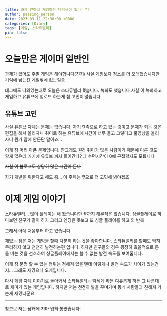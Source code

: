 ```yaml
---
title: 과제 안하고 게임하는 대학생이 있다!!?!
author: passing_person
date: 2023-03-11 22:38:00 +0800
categories: [Diary]
tags: [게임, 스타듀밸리]
pin: false
---
```

# 오늘만은 게이머 일반인

과제가 있어도 주말 게임은 해야합니다(진지)
사실 게임보다 청소를 더 오래했습니다만 기억에 남는건 게임밖에 없는걸요

태그에도 나와있는대로 오늘은 스타듀밸리 했습니다. 녹화도 했습니다
사실 이 녹화하고 게임하고 유튜브에 업로드 하는게 참 고민이 많습니다

## 유튜브 고민

사실 유튜브 자체는 문제는 없습니다. 자기 만족으로 하고 있는 것이고
문제가 되는 것은 편집을 해서 올리자니 취미로 하는 유튜브에 시간이 너무 들고 그렇다고 풀영상을 올리자니 뭔가 맘에 안든단 말이죠...

이게 참 머리 아픈 문제입니다.
안그래도 원래 취미가 많은 사람이기 때문에 다른 것도 할게 많은데 거기에 유튜브 까지 들어간다?
제 수면시간이 0에 근접할지도 모릅니다

~~사실 이 블로그도 상당히 많은 시간이 든다~~

자기 개발을 위한다고 해도 흠...
이 주제는 앞으로 더 고민해 봐야겠죠

# 이제 게임 이야기

스타듀밸리... 많이 플레이는 해 봤습니다만 끝까지 해본적은 없습니다. 
싱글플레이로 하다보면 친구가 같이 하자 그러고 엔딩은 못보고 또 싱글 플레이를 하고 의 반복

그래서 아예 처음부터 하고 있습니다. 

재밌는 점은 저는 게임을 할때 차분히 하는 것을 좋아합니다. 
스타듀밸리를 할때도 딱히 무리하지 않고 천천히 발전하는편 입니다. 하지만 친구들의 경우 굉장히 효율적으로 돈을 버는 것을 선호하여 싱글플레이에서는 볼 수 없는 발전 속도를 보여줍니다. 

이게 참 분명 할 수 있는 행위는 정해져 있을 텐데 이렇게나 발전 속도가 차이가 있는건지...
그래도 재밌으니 오케입니다.

다시 게임 자체 이야기로 돌아와서 스타듀밸리는 빡세게 하든 여유롭게 하든 그 나름대로 재미가 있는 게임입니다. 
하지만 저는 천천히 밭을 꾸며가며 동네 사람들과 친해져 가는게 재밌더군요

---

~~참고로 저는 남캐에 치마 입혀 놓았습니다.~~